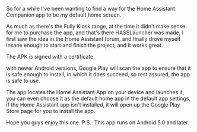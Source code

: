 So for a while I've been wanting to find a way for the Home Assistant Companion app to be my default home screen.

As much as there's the Fully Kiosk range, at the time it didn't make sense for me to purchase the app, and that's there HASSLauncher was made, I first saw the idea in the Home Assistant forum, and finally drove myself insane enough to start and finish the
project, and it works great.

The APK is signed with a certificate.

with newer Android versions, Google Play will scan the app to ensure that it is safe enough to install, in which it does succeed, so rest assured, the app is safe to use.

The app locates the Home Assistant App on your device and launches it, you can even choose it as the default home app in the default app settings, if the Home Assistant app isn't installed, it will open up the Google Play Store page for you to install the app.

Hope you guys enjoy this one.
P.S.: This app runs on Android 5.0 and later.
